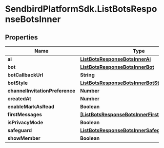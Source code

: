 # SendbirdPlatformSdk.ListBotsResponseBotsInner

## Properties

Name | Type | Description | Notes
------------ | ------------- | ------------- | -------------
**ai** | [**ListBotsResponseBotsInnerAi**](ListBotsResponseBotsInnerAi.md) |  | [optional] 
**bot** | [**ListBotsResponseBotsInnerBot**](ListBotsResponseBotsInnerBot.md) |  | [optional] 
**botCallbackUrl** | **String** |  | [optional] 
**botStyle** | [**ListBotsResponseBotsInnerBotStyle**](ListBotsResponseBotsInnerBotStyle.md) |  | [optional] 
**channelInvitationPreference** | **Number** |  | [optional] 
**createdAt** | **Number** |  | [optional] 
**enableMarkAsRead** | **Boolean** |  | [optional] 
**firstMessages** | [**[ListBotsResponseBotsInnerFirstMessagesInner]**](ListBotsResponseBotsInnerFirstMessagesInner.md) |  | [optional] 
**isPrivacyMode** | **Boolean** |  | [optional] 
**safeguard** | [**ListBotsResponseBotsInnerSafeguard**](ListBotsResponseBotsInnerSafeguard.md) |  | [optional] 
**showMember** | **Boolean** |  | [optional] 


